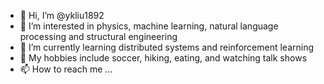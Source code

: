 - 👋 Hi, I’m @ykliu1892
- 👀 I’m interested in physics, machine learning, natural language processing and structural engineering
- 🌱 I’m currently learning distributed systems and reinforcement learning
- 💞️ My hobbies include soccer, hiking, eating, and watching talk shows
- 📫 How to reach me ...

<!---
ykliu1892/ykliu1892 is a ✨ special ✨ repository because its `README.md` (this file) appears on your GitHub profile.
You can click the Preview link to take a look at your changes.
--->
